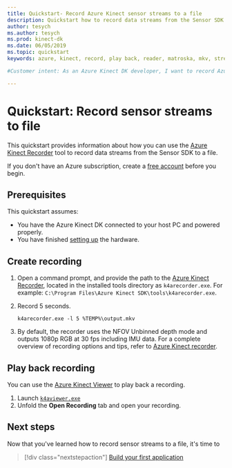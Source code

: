 ```yaml
---
title: Quickstart- Record Azure Kinect sensor streams to a file
description: Quickstart how to record data streams from the Sensor SDK to a file
author: tesych
ms.author: tesych
ms.prod: kinect-dk
ms.date: 06/05/2019
ms.topic: quickstart
keywords: azure, kinect, record, play back, reader, matroska, mkv, streams, depth, rgb, camera, color, imu, audio, sensor

#Customer intent: As an Azure Kinect DK developer, I want to record Azure Kinect sensor streams to a file.

---
```


# Quickstart: Record sensor streams to file

This quickstart provides information about how you can use the [Azure Kinect Recorder](azure-kinect-dk-recorder.md) tool to record data streams from the Sensor SDK to a file.

If you don't have an Azure subscription, create a [free account](https://azure.microsoft.com/free/?WT.mc_id=A261C142F) before you begin.

## Prerequisites

This quickstart assumes:

- You have the Azure Kinect DK connected to your host PC and powered properly.
- You have finished [setting up](set-up-azure-kinect-dk.md) the hardware.

## Create recording

1. Open a command prompt, and provide the path to the [Azure Kinect Recorder](azure-kinect-dk-recorder.md), located in the installed tools directory as `k4arecorder.exe`. For example: `C:\Program Files\Azure Kinect SDK\tools\k4arecorder.exe`.
2. Record 5 seconds.

    `k4arecorder.exe -l 5 %TEMP%\output.mkv`

3. By default, the recorder uses the NFOV Unbinned depth mode and outputs 1080p RGB at 30 fps including IMU data. For a complete overview of recording options and tips, refer to [Azure Kinect recorder](recorder.md).

## Play back recording

You can use the [Azure Kinect Viewer](azure-kinect-sensor-viewer.md) to play back a recording.

1. Launch [`k4aviewer.exe`](azure-kinect-sensor-viewer.md)
2. Unfold the **Open Recording** tab and open your recording.

## Next steps

Now that you've learned how to record sensor streams to a file, it's time to

> [!div class="nextstepaction"]
> [Build your first application](setup.md)
